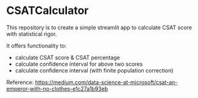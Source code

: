# CSATCalculator

This repository is to create a simple streamlit app to calculate CSAT score with statistical rigor.

It offers functionality to:
- calculate CSAT score & CSAT percentage
- calculate confidence interval for above two scores
- calculate confidence interval (with finite population correction)

Reference: https://medium.com/data-science-at-microsoft/csat-an-emperor-with-no-clothes-e1c27a1b93eb

